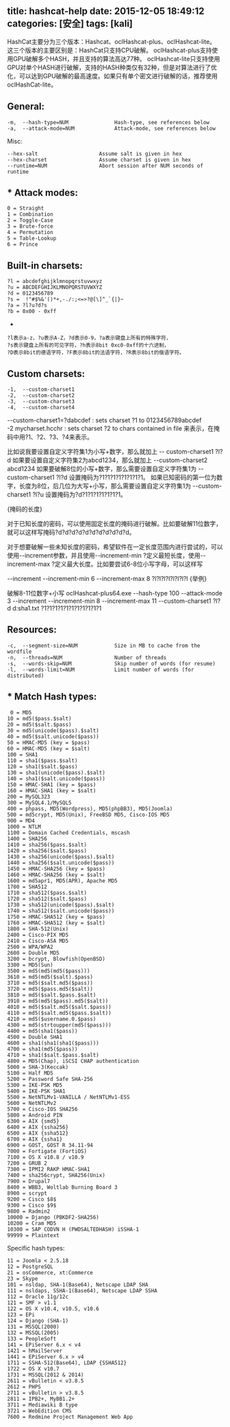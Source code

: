 title: hashcat-help
date: 2015-12-05 18:49:12
categories: [安全]
tags: [kali]
---
HashCat主要分为三个版本：Hashcat、oclHashcat-plus、oclHashcat-lite。
这三个版本的主要区别是：HashCat只支持CPU破解。
oclHashcat-plus支持使用GPU破解多个HASH，并且支持的算法高达77种。
oclHashcat-lite只支持使用GPU对单个HASH进行破解，支持的HASH种类仅有32种，但是对算法进行了优化，可以达到GPU破解的最高速度。如果只有单个密文进行破解的话，推荐使用oclHashCat-lite。
<!--more-->
## General:
    -m,  --hash-type=NUM               Hash-type, see references below
    -a,  --attack-mode=NUM             Attack-mode, see references below
  Misc:

    --hex-salt                    Assume salt is given in hex
    --hex-charset                 Assume charset is given in hex
    --runtime=NUM                 Abort session after NUM seconds of runtime
## * Attack modes:
    0 = Straight
    1 = Combination
    2 = Toggle-Case
    3 = Brute-force
    4 = Permutation
    5 = Table-Lookup
    6 = Prince

## Built-in charsets:

    ?l = abcdefghijklmnopqrstuvwxyz
    ?u = ABCDEFGHIJKLMNOPQRSTUVWXYZ
    ?d = 0123456789
    ?s =  !"#$%&'()*+,-./:;<=>?@[\]^_`{|}~
    ?a = ?l?u?d?s
    ?b = 0x00 - 0xff
-

    ?l表示a-z，?u表示A-Z，?d表示0-9，?a表示键盘上所有的特殊字符，
    ?s表示键盘上所有的可见字符，?h表示8bit 0xc0-0xff的十六进制，
    ?D表示8bit的德语字符，?F表示8bit的法语字符，?R表示8bit的俄语字符。
 
## Custom charsets:

    -1,  --custom-charset1    
    -2,  --custom-charset2   
    -3,  --custom-charset3    
    -4,  --custom-charset4    
--custom-charset1=?dabcdef 
: sets charset ?1 to 0123456789abcdef  
-2 mycharset.hcchr 
: sets charset 
?2 to chars contained in file
来表示，在掩码中用?1、?2、?3、?4来表示。

比如说我要设置自定义字符集1为小写+数字，那么就加上
-- custom-charset1 ?l?d
如果要设置自定义字符集2为abcd1234，那么就加上
--custom-charset2 abcd1234
如果要破解8位的小写+数字，那么需要设置自定义字符集1为
--custom-charset1 ?l?d
设置掩码为?1?1?1?1?1?1?1?1。 如果已知密码的第一位为数字，长度为8位，后几位为大写+小写，那么需要设置自定义字符集1为
--custom-charset1 ?l?u
设置掩码为?d?1?1?1?1?1?1?1。

{掩码的长度}

对于已知长度的密码，可以使用固定长度的掩码进行破解。比如要破解11位数字，就可以这样写掩码?d?d?d?d?d?d?d?d?d?d?d。

对于想要破解一些未知长度的密码，希望软件在一定长度范围内进行尝试的，可以使用--increment参数，并且使用--increment-min ?定义最短长度，使用--increment-max ?定义最大长度。比如要尝试6-8位小写字母，可以这样写

--increment --increment-min 6 --increment-max 8 ?l?l?l?l?l?l?l?l
{举例}

破解8-11位数字+小写
oclHashcat-plus64.exe --hash-type 100 --attack-mode 3 --increment --increment-min 8 --increment-max 11 --custom-charset1 ?l?d d:sha1.txt ?1?1?1?1?1?1?1?1?1?1?1 


## Resources:

    -c,  --segment-size=NUM            Size in MB to cache from the wordfile
    -n,  --threads=NUM                 Number of threads
    -s,  --words-skip=NUM              Skip number of words (for resume)
    -l,  --words-limit=NUM             Limit number of words (for distributed)

## * Match Hash types:

     0 = MD5
    10 = md5($pass.$salt)
    20 = md5($salt.$pass)
    30 = md5(unicode($pass).$salt)
    40 = md5($salt.unicode($pass))
    50 = HMAC-MD5 (key = $pass)
    60 = HMAC-MD5 (key = $salt)
    100 = SHA1
    110 = sha1($pass.$salt)
    120 = sha1($salt.$pass)
    130 = sha1(unicode($pass).$salt)
    140 = sha1($salt.unicode($pass))
    150 = HMAC-SHA1 (key = $pass)
    160 = HMAC-SHA1 (key = $salt)
    200 = MySQL323
    300 = MySQL4.1/MySQL5
    400 = phpass, MD5(Wordpress), MD5(phpBB3), MD5(Joomla)
    500 = md5crypt, MD5(Unix), FreeBSD MD5, Cisco-IOS MD5
    900 = MD4
    1000 = NTLM
    1100 = Domain Cached Credentials, mscash
    1400 = SHA256
    1410 = sha256($pass.$salt)
    1420 = sha256($salt.$pass)
    1430 = sha256(unicode($pass).$salt)
    1440 = sha256($salt.unicode($pass))
    1450 = HMAC-SHA256 (key = $pass)
    1460 = HMAC-SHA256 (key = $salt)
    1600 = md5apr1, MD5(APR), Apache MD5
    1700 = SHA512
    1710 = sha512($pass.$salt)
    1720 = sha512($salt.$pass)
    1730 = sha512(unicode($pass).$salt)
    1740 = sha512($salt.unicode($pass))
    1750 = HMAC-SHA512 (key = $pass)
    1760 = HMAC-SHA512 (key = $salt)
    1800 = SHA-512(Unix)
    2400 = Cisco-PIX MD5
    2410 = Cisco-ASA MD5
    2500 = WPA/WPA2
    2600 = Double MD5
    3200 = bcrypt, Blowfish(OpenBSD)
    3300 = MD5(Sun)
    3500 = md5(md5(md5($pass)))
    3610 = md5(md5($salt).$pass)
    3710 = md5($salt.md5($pass))
    3720 = md5($pass.md5($salt))
    3810 = md5($salt.$pass.$salt)
    3910 = md5(md5($pass).md5($salt))
    4010 = md5($salt.md5($salt.$pass))
    4110 = md5($salt.md5($pass.$salt))
    4210 = md5($username.0.$pass)
    4300 = md5(strtoupper(md5($pass)))  
    4400 = md5(sha1($pass))
    4500 = Double SHA1
    4600 = sha1(sha1(sha1($pass)))
    4700 = sha1(md5($pass))
    4710 = sha1($salt.$pass.$salt)
    4800 = MD5(Chap), iSCSI CHAP authentication
    5000 = SHA-3(Keccak)
    5100 = Half MD5
    5200 = Password Safe SHA-256  
    5300 = IKE-PSK MD5  
    5400 = IKE-PSK SHA1
    5500 = NetNTLMv1-VANILLA / NetNTLMv1-ESS
    5600 = NetNTLMv2
    5700 = Cisco-IOS SHA256
    5800 = Android PIN
    6300 = AIX {smd5}
    6400 = AIX {ssha256}
    6500 = AIX {ssha512}
    6700 = AIX {ssha1}
    6900 = GOST, GOST R 34.11-94
    7000 = Fortigate (FortiOS)
    7100 = OS X v10.8 / v10.9
    7200 = GRUB 2
    7300 = IPMI2 RAKP HMAC-SHA1
    7400 = sha256crypt, SHA256(Unix)
    7900 = Drupal7
    8400 = WBB3, Woltlab Burning Board 3
    8900 = scrypt
    9200 = Cisco $8$
    9300 = Cisco $9$
    9800 = Radmin2
    10000 = Django (PBKDF2-SHA256)
    10200 = Cram MD5
    10300 = SAP CODVN H (PWDSALTEDHASH) iSSHA-1
    99999 = Plaintext

  Specific hash types:

    11 = Joomla < 2.5.18
    12 = PostgreSQL
    21 = osCommerce, xt:Commerce
    23 = Skype
    101 = nsldap, SHA-1(Base64), Netscape LDAP SHA
    111 = nsldaps, SSHA-1(Base64), Netscape LDAP SSHA
    112 = Oracle 11g/12c
    121 = SMF > v1.1
    122 = OS X v10.4, v10.5, v10.6
    123 = EPi
    124 = Django (SHA-1)
    131 = MSSQL(2000)
    132 = MSSQL(2005)
    133 = PeopleSoft
    141 = EPiServer 6.x < v4
    1421 = hMailServer
    1441 = EPiServer 6.x > v4
    1711 = SSHA-512(Base64), LDAP {SSHA512}
    1722 = OS X v10.7
    1731 = MSSQL(2012 & 2014)
    2611 = vBulletin < v3.8.5
    2612 = PHPS
    2711 = vBulletin > v3.8.5
    2811 = IPB2+, MyBB1.2+
    3711 = Mediawiki B type
    3721 = WebEdition CMS
    7600 = Redmine Project Management Web App
